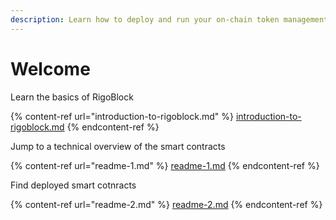 ```yaml
---
description: Learn how to deploy and run your on-chain token management strategies.
---
```


# Welcome

Learn the basics of RigoBlock

{% content-ref url="introduction-to-rigoblock.md" %}
[introduction-to-rigoblock.md](introduction-to-rigoblock.md)
{% endcontent-ref %}

Jump to a technical overview of the smart contracts

{% content-ref url="readme-1.md" %}
[readme-1.md](readme-1.md)
{% endcontent-ref %}

Find deployed smart cotnracts

{% content-ref url="readme-2.md" %}
[readme-2.md](readme-2.md)
{% endcontent-ref %}
